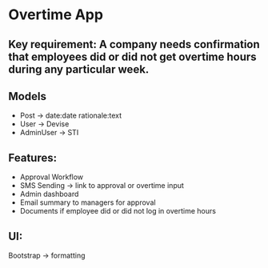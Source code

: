 # Overtime App

## Key requirement: A company needs confirmation that employees did or did not get overtime hours during any particular week.

## Models
- Post -> date:date rationale:text
- User -> Devise
- AdminUser -> STI

## Features:
- Approval Workflow
- SMS Sending -> link to approval or overtime input
- Admin dashboard
- Email summary to managers for approval
- Documents if employee did or did not log in overtime hours

## UI:
Bootstrap -> formatting
